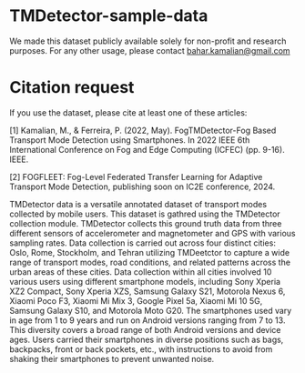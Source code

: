 # TMDetector-sample-data
We made this dataset publicly available solely for non-profit and research purposes. For any other usage, please contact bahar.kamalian@gmail.com

# Citation request
If you use the dataset, please cite at least one of these articles:

[1] Kamalian, M., & Ferreira, P. (2022, May). FogTMDetector-Fog Based Transport Mode Detection using Smartphones. In 2022 IEEE 6th International Conference on Fog and Edge Computing (ICFEC) (pp. 9-16). IEEE.

[2] FOGFLEET: Fog-Level Federated Transfer Learning for Adaptive Transport Mode Detection, publishing soon on IC2E conference, 2024. 


TMDetector data is a versatile annotated dataset of transport modes collected by mobile users. This dataset is gathred using the TMDetector collection module. TMDetector collects this ground truth data from three different sensors of accelerometer and magnetometer and GPS with various sampling rates. 
Data collection is carried out across four distinct cities: Oslo, Rome, Stockholm, and Tehran utilizing TMDeetctor to capture a wide range of transport modes, road conditions, and related patterns across the urban areas of these cities. 
Data collection within all cities involved 10 various users using different smartphone models, including Sony Xperia XZ2 Compact, Sony Xperia XZS, Samsung Galaxy S21, Motorola Nexus 6, Xiaomi Poco F3, Xiaomi Mi Mix 3, Google Pixel 5a, Xiaomi Mi 10 5G, Samsung Galaxy S10, and Motorola Moto G20. The smartphones used vary in age from 1 to 9 years and run on Android versions ranging from 7 to 13. This diversity covers a broad range of both Android versions and device ages. 
Users carried their smartphones in diverse positions such as bags, backpacks, front or back pockets, etc., with instructions to avoid from shaking their smartphones to prevent unwanted noise. 

